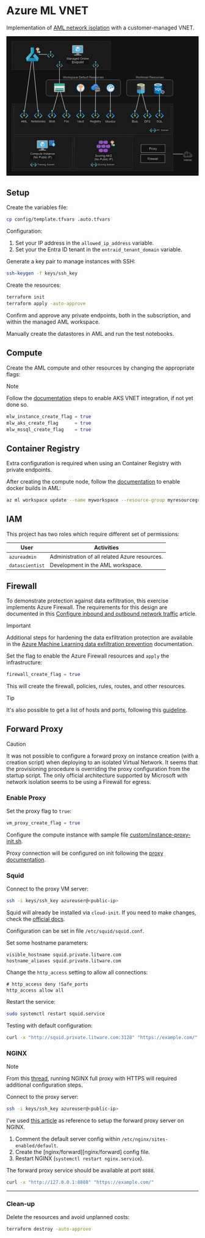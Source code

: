 # Azure ML VNET

Implementation of [AML network isolation][1] with a customer-managed VNET.

<img src=".assets/aml.png" />

## Setup

Create the variables file:

```sh
cp config/template.tfvars .auto.tfvars
```

Configuration:

1. Set your IP address in the `allowed_ip_address` variable.
2. Set your the Entra ID tenant in the  `entraid_tenant_domain` variable.

Generate a key pair to manage instances with SSH:

```sh
ssh-keygen -f keys/ssh_key
```

Create the resources:

```sh
terraform init
terraform apply -auto-approve
```

Confirm and approve any private endpoints, both in the subscription, and within the managed AML workspace.

Manually create the datastores in AML and run the test notebooks.

## Compute

Create the AML compute and other resources by changing the appropriate flags:

> [!NOTE]
> Follow the [documentation][2] steps to enable AKS VNET integration, if not yet done so.

```terraform
mlw_instance_create_flag = true
mlw_aks_create_flag      = true
mlw_mssql_create_flag    = true
```

## Container Registry

Extra configuration is required when using an Container Registry with private endpoints.

After creating the compute node, follow the [documentation][6] to enable docker builds in AML:

```sh
az ml workspace update --name myworkspace --resource-group myresourcegroup --image-build-compute mycomputecluster
```

## IAM

This project has two roles which require different set of permissions:

| User | Activities |
|------|------------|
| `azureadmin` | Administration of all related Azure resources. |
| `datascientist` | Development in the AML workspace. |

## Firewall

To demonstrate protection against data exfiltration, this exercise implements Azure Firewall. The requirements for this design are documented in this [Configure inbound and outbound network traffic][8] article.

> [!IMPORTANT]
> Additional steps for hardening the data exfiltration protection are available in the [Azure Machine Learning data exfiltration prevention][9] documentation.


Set the flag to enable the Azure Firewall resources and `apply` the infrastructure:

```terraform
firewall_create_flag = true
```

This will create the firewall, policies, rules, routes, and other resources.

> [!TIP]
> It's also possible to get a list of hosts and ports, following this [guideline][10].

## Forward Proxy

> [!CAUTION]
> It was not possible to configure a forward proxy on instance creation (with a creation script) when deploying to an isolated Virtual Network. It seems that the provisioning procedure is overriding the proxy configuration from the startup script. The only official architecture supported by Microsoft with network isolation seems to be using a Firewall for egress. 

### Enable Proxy

Set the proxy flag to `true`:

```terraform
vm_proxy_create_flag = true
```

Configure the compute instance with sample file [custom/instance-proxy-init.sh](./custom/instance-proxy-init.sh).

Proxy connection will be configured on init following the [proxy documentation][7].


### Squid

Connect to the proxy VM server:

```sh
ssh -i keys/ssh_key azureuser@<public-ip>
```

Squid will already be installed via `cloud-init`. If you need to make changes, check the [official docs][5].

Configuration can be set in file `/etc/squid/squid.conf`.

Set some hostname parameters:

```
visible_hostname squid.private.litware.com
hostname_aliases squid.private.litware.com
```

Change the `http_access` setting to allow all connections:

```
# http_access deny !Safe_ports
http_access allow all
```

Restart the service:

```sh
sudo systemctl restart squid.service
```

Testing with default configuration:

```sh
curl -x "http://squid.private.litware.com:3128" "https://example.com/"
```

### NGINX

> [!NOTE]
> From this [thread][4], running NGINX full proxy with HTTPS will required additional configuration steps.

Connect to the proxy server:

```sh
ssh -i keys/ssh_key azureuser@<public-ip>
```

I've used [this article][3] as reference to setup the forward proxy server on NGINX.

1. Comment the default server config within `/etc/nginx/sites-enabled/default`.
2. Create the [nginx/forward][nginx/forward] config file.
3. Restart NGINX (`systemctl restart nginx.service`).

The forward proxy service should be available at port `8888`.

```sh
curl -x "http://127.0.0.1:8888" "https://example.com/"
```

---

### Clean-up

Delete the resources and avoid unplanned costs:

```sh
terraform destroy -auto-approve
```

[1]: https://learn.microsoft.com/en-us/azure/machine-learning/how-to-network-isolation-planning?view=azureml-api-2#recommended-architecture-use-your-azure-vnet
[2]: https://learn.microsoft.com/en-us/azure/aks/api-server-vnet-integration
[3]: https://www.baeldung.com/nginx-forward-proxy
[4]: https://serverfault.com/a/1090581/560797
[5]: https://ubuntu.com/server/docs/how-to-install-a-squid-server
[6]: https://docs.microsoft.com/azure/machine-learning/how-to-secure-workspace-vnet#enable-azure-container-registry-acr
[7]: https://learn.microsoft.com/en-us/azure/machine-learning/how-to-secure-workspace-vnet?view=azureml-api-2&tabs=required%2Cpe%2Ccli#required-public-internet-access
[8]: https://learn.microsoft.com/en-us/azure/machine-learning/how-to-access-azureml-behind-firewall?view=azureml-api-2&tabs=ipaddress%2Cpublic
[9]: https://learn.microsoft.com/en-us/azure/machine-learning/how-to-prevent-data-loss-exfiltration?view=azureml-api-2&tabs=servicetag
[10]: https://learn.microsoft.com/en-us/azure/machine-learning/how-to-access-azureml-behind-firewall?view=azureml-api-2&tabs=ipaddress%2Cpublic#dependencies-api
